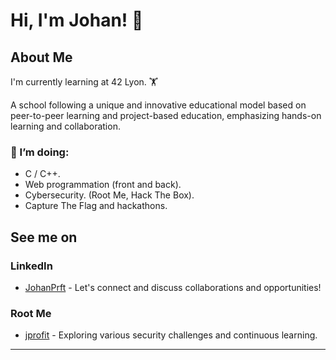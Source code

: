 # Hi, I'm Johan! 👋

## About Me

I'm currently learning at 42 Lyon. 🏋️

A school following a unique and innovative educational model based on peer-to-peer learning and project-based education, emphasizing hands-on learning and collaboration. 


### 🌱 I’m doing:
- C / C++.
- Web programmation (front and back).
- Cybersecurity. (Root Me, Hack The Box).
- Capture The Flag and hackathons.

## See me on
### LinkedIn
- [JohanPrft](https://www.linkedin.com/in/johanprft) - Let's connect and discuss collaborations and opportunities!

### Root Me
- [jprofit](https://www.root-me.org/jprofit) - Exploring various security challenges and continuous learning.

---
